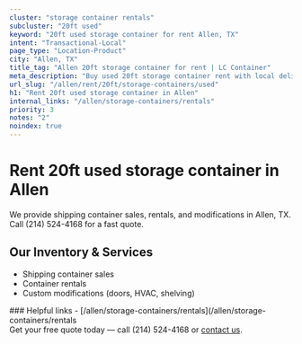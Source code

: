 ```yaml
---
cluster: "storage container rentals"
subcluster: "20ft used"
keyword: "20ft used storage container for rent Allen, TX"
intent: "Transactional-Local"
page_type: "Location-Product"
city: "Allen, TX"
title_tag: "Allen 20ft storage container for rent | LC Container"
meta_description: "Buy used 20ft storage container rent with local delivery in Allen, TX. LC Container — local Since 2003. Request a fast quote today."
url_slug: "/allen/rent/20ft/storage-containers/used"
h1: "Rent 20ft used storage container in Allen"
internal_links: "/allen/storage-containers/rentals"
priority: 3
notes: "2"
noindex: true
---
```


# Rent 20ft used storage container in Allen

We provide shipping container sales, rentals, and modifications in Allen, TX. Call (214) 524-4168 for a fast quote.

## Our Inventory & Services
- Shipping container sales
- Container rentals
- Custom modifications (doors, HVAC, shelving)

<div data-section="internal-links">
### Helpful links
- [/allen/storage-containers/rentals](/allen/storage-containers/rentals
</div>

<div data-section="cta">
Get your free quote today — call (214) 524-4168 or <a href="/contact">contact us</a>.
</div>

<script type="application/ld+json">{"@context":"https://schema.org","@type":"FAQPage","mainEntity":[{"@type":"Question","name":"How much does delivery cost in Allen, TX?","acceptedAnswer":{"@type":"Answer","text":"Delivery costs vary by distance and container size. Most deliveries in Allen, TX range from $150-$300. Call (214) 524-4168 for an exact quote based on your specific location."}},{"@type":"Question","name":"Do you offer financing or payment plans?","acceptedAnswer":{"@type":"Answer","text":"We accept major credit cards, checks, and can discuss commercial terms for bulk purchases. Call (214) 524-4168 to discuss options."}},{"@type":"Question","name":"Can you customize containers in Allen, TX?","acceptedAnswer":{"@type":"Answer","text":"Yes — we perform modifications like doors, HVAC, insulation, and shelving. Request a custom quote at (214) 524-4168 or via our contact form."}}]}</script>
